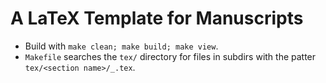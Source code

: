 # A LaTeX Template for Manuscripts

- Build with `make clean; make build; make view`.
- `Makefile` searches the `tex/` directory for files in subdirs with the patter `tex/<section name>/_.tex`.
